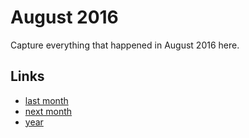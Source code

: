 # August 2016

Capture everything that happened in August 2016 here.

## Links
- [last month](calendar/months/2016-07.md)
- [next month](calendar/months/2016-09.md)
- [year](calendar/years/2016.md)